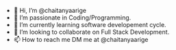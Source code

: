 - 👋 Hi, I’m @chaitanyaarige
- 👀 I’m passionate in Coding/Programming. 
- 🌱 I’m currently learning software developement cycle.
- 💞️ I’m looking to collaborate on Full Stack Development. 
- 📫 How to reach me DM me at @chaitanyaarige

<!---
chaitanyaarige/chaitanyaarige is a ✨ special ✨ repository because its `README.md` (this file) appears on your GitHub profile.
You can click the Preview link to take a look at your changes.
--->
